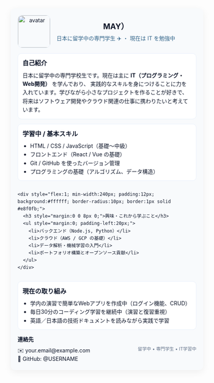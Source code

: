 <!-- GitHubプロフィール用 HTML（README.md にそのまま貼れます） -->
<div style="font-family: -apple-system, BlinkMacSystemFont, 'Helvetica Neue', Arial, sans-serif; line-height:1.6; color:#0f172a; max-width:760px; margin:0 auto; padding:18px; background: #f8fafc; border-radius:12px; box-shadow:0 6px 20px rgba(2,6,23,0.06);">
  <!-- ヘッダー -->
  <header style="display:flex; align-items:center; gap:16px; margin-bottom:14px;">
    <img src="https://raw.githubusercontent.com/USERNAME/USERNAME/main/avatar.png" alt="avatar" style="width:84px; height:84px; border-radius:12px; object-fit:cover; border:1px solid #e6eef8;">
    <div>
      <h1 style="margin:0; font-size:20px;">MAY）</h1>
      <p style="margin:4px 0 0; color:#33658a;">日本に留学中の専門学生 ✈️ ・ 現在は IT を勉強中</p>
    </div>
  </header>

  <!-- 自己紹介 -->
  <section style="margin-top:8px; padding:12px; background:#ffffff; border-radius:10px; border:1px solid #e8f0fb;">
    <h2 style="margin:0 0 8px 0; font-size:16px;">自己紹介</h2>
    <p style="margin:0;">
      日本に留学中の専門学校生です。現在は主に <strong>IT（プログラミング・Web開発）</strong> を学んでおり、
      実践的なスキルを身につけることに力を入れています。学びながら小さなプロジェクトを作ることが好きで、
      将来はソフトウェア開発やクラウド関連の仕事に携わりたいと考えています。
    </p>
  </section>

  <!-- スキル -->
  <section style="margin-top:12px; display:flex; gap:12px; flex-wrap:wrap;">
    <div style="flex:1; min-width:240px; padding:12px; background:#ffffff; border-radius:10px; border:1px solid #e8f0fb;">
      <h3 style="margin:0 0 8px 0;">学習中 / 基本スキル</h3>
      <ul style="margin:0; padding-left:20px;">
        <li>HTML / CSS / JavaScript（基礎〜中級）</li>
        <li>フロントエンド（React / Vue の基礎）</li>
        <li>Git / GitHub を使ったバージョン管理</li>
        <li>プログラミングの基礎（アルゴリズム、データ構造）</li>
      </ul>
    </div>

    <div style="flex:1; min-width:240px; padding:12px; background:#ffffff; border-radius:10px; border:1px solid #e8f0fb;">
      <h3 style="margin:0 0 8px 0;">興味・これから学ぶこと</h3>
      <ul style="margin:0; padding-left:20px;">
        <li>バックエンド（Node.js, Python）</li>
        <li>クラウド（AWS / GCP の基礎）</li>
        <li>データ解析・機械学習の入門</li>
        <li>ポートフォリオ構築とオープンソース貢献</li>
      </ul>
    </div>
  </section>

  <!-- プロジェクト・学習中 -->
  <section style="margin-top:12px; padding:12px; background:#ffffff; border-radius:10px; border:1px solid #e8f0fb;">
    <h3 style="margin:0 0 8px 0;">現在の取り組み</h3>
    <ul style="margin:0; padding-left:20px;">
      <li>学内の演習で簡単なWebアプリを作成中（ログイン機能、CRUD）</li>
      <li>毎日30分のコーディング学習を継続中（演習と復習重視）</li>
      <li>英語／日本語の技術ドキュメントを読みながら実践で学習</li>
    </ul>
  </section>

  <!-- 連絡・リンク -->
  <footer style="margin-top:14px; display:flex; gap:12px; align-items:center; justify-content:space-between;">
    <div>
      <strong>連絡先</strong>
      <div style="margin-top:6px;">
        <a href="mailto:your.email@example.com" style="text-decoration:none; color:#0f172a;">✉️ your.email@example.com</a><br>
        <a href="https://github.com/USERNAME" target="_blank" rel="noopener" style="text-decoration:none; color:#0f172a;">🐙 GitHub: @USERNAME</a>
      </div>
    </div>
    <small style="color:#64748b;">留学中 • 専門学生 • IT学習中</small>
  </footer>
</div>
